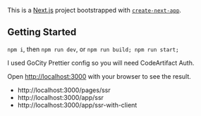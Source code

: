This is a [Next.js](https://nextjs.org) project bootstrapped with [`create-next-app`](https://nextjs.org/docs/app/api-reference/cli/create-next-app).

## Getting Started

`npm i`, then `npm run dev`, or `npm run build; npm run start;`

I used GoCity Prettier config so you will need CodeArtifact Auth.

Open [http://localhost:3000](http://localhost:3000) with your browser to see the result.

- http://localhost:3000/pages/ssr
- http://localhost:3000/app/ssr
- http://localhost:3000/app/ssr-with-client